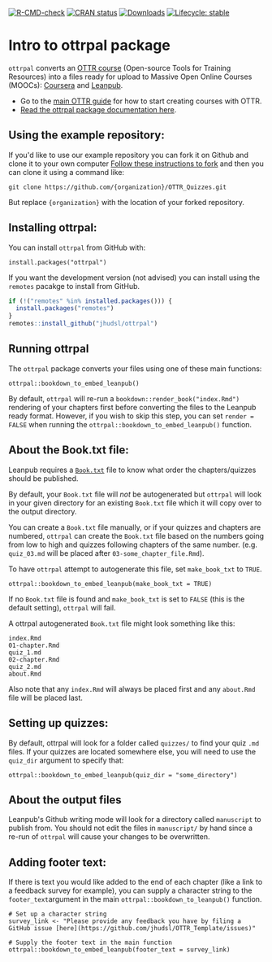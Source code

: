 
<!-- badges: start -->

[![R-CMD-check](https://github.com/jhudsl/ottrpal/workflows/R-CMD-check/badge.svg)](https://github.com/jhudsl/ottrpal/actions) [![CRAN status](https://www.r-pkg.org/badges/version/ottrpal)](https://CRAN.R-project.org/package=ottrpal) [![Downloads](http://cranlogs.r-pkg.org/badges/grand-total/ottrpal)](https://cran.r-project.org/package=ottrpal) [![Lifecycle: stable](https://img.shields.io/badge/lifecycle-stable-brightgreen.svg)](https://lifecycle.r-lib.org/articles/stages.html#stable) <!-- [![GitHub release (latest by --> <!-- date)](https://img.shields.io/github/v/release/jhudsl/ottrpal?style=social)](https://github.com/jhudsl/ottrpal/releases/tag/v1.0.0) --> <!-- [![Codecov test --> <!-- coverage](https://codecov.io/gh/jhudsl/ottrpal/branch/main/graph/badge.svg)](https://codecov.io/gh/jhudsl/ottrpal?branch=main) -->

<!-- badges: end -->

<!-- README.md is generated from README.Rmd. Please edit that file -->

# Intro to ottrpal package

`ottrpal` converts an [OTTR course](https://www.ottrproject.org/index.html#ottr-for-courses) (Open-source Tools for Training Resources) into a files ready for upload to Massive Open Online Courses (MOOCs): [Coursera](https://www.coursera.org/) and [Leanpub](https://leanpub.com/).

- Go to the [main OTTR guide](https://www.ottrproject.org/) for how to start creating courses with OTTR.
- [Read the ottrpal package documentation here](https://jhudatascience.org/ottrpal/docs/index.html).

## Using the example repository:

If you'd like to use our example repository you can fork it on Github and clone it to your own computer
[Follow these instructions to fork](https://docs.github.com/en/get-started/quickstart/fork-a-repo#forking-a-repository) and then you can clone it using a command like:  

```{sh}
git clone https://github.com/{organization}/OTTR_Quizzes.git
```
But replace `{organization}` with the location of your forked repository.

## Installing ottrpal:

You can install `ottrpal` from GitHub with:
```
install.packages("ottrpal")
```

If you want the development version (not advised) you can install using the `remotes` pacakge to install from GitHub.
``` r
if (!("remotes" %in% installed.packages())) {
  install.packages("remotes")
}
remotes::install_github("jhudsl/ottrpal")
```

## Running ottrpal

The `ottrpal` package converts your files using one of these main functions:

```{r}
ottrpal::bookdown_to_embed_leanpub()
```

By default, `ottrpal` will re-run a `bookdown::render_book("index.Rmd")` rendering of your chapters first before converting the files to the Leanpub ready format.
However, if you wish to skip this step, you can set `render = FALSE` when running the `ottrpal::bookdown_to_embed_leanpub()` function.

## About the Book.txt file:

Leanpub requires a [`Book.txt`](https://leanpub.com/lfm/read#leanpub-auto-booktxt-sampletxt-and-manuscript-files) file to know what order the chapters/quizzes should be published.

By default, your `Book.txt` file will _not_ be autogenerated but `ottrpal` will look in your given directory for an existing `Book.txt` file which it will copy over to the output directory.

You can create a `Book.txt` file manually, or if your quizzes and chapters are numbered, `ottrpal` can create the `Book.txt` file based on the numbers going from low to high and quizzes following chapters of the same number.
(e.g. `quiz_03.md` will be placed after `03-some_chapter_file.Rmd`).

To have `ottrpal` attempt to autogenerate this file, set `make_book_txt` to `TRUE`.

```{r}
ottrpal::bookdown_to_embed_leanpub(make_book_txt = TRUE)
```

If no `Book.txt` file is found and `make_book_txt` is set to `FALSE` (this is the default setting), `ottrpal` will fail.

A ottrpal autogenerated `Book.txt` file might look something like this:
```
index.Rmd
01-chapter.Rmd
quiz_1.md
02-chapter.Rmd
quiz_2.md
about.Rmd
```
Also note that any `index.Rmd` will always be placed first and any `about.Rmd` file will be placed last.

## Setting up quizzes:

By default, ottrpal will look for a folder called `quizzes/` to find your quiz `.md` files.
If your quizzes are located somewhere else, you will need to use the `quiz_dir` argument to specify that:

```{r}
ottrpal::bookdown_to_embed_leanpub(quiz_dir = "some_directory")
```

## About the output files

Leanpub's Github writing mode will look for a directory called `manuscript` to publish from.
You should not edit the files in `manuscript/` by hand since a re-run of `ottrpal` will cause your changes to be overwritten.

## Adding footer text:

If there is text you would like added to the end of each chapter (like a link to a feedback survey for example), you can supply a character string to the `footer_text`argument in the main `ottrpal::bookdown_to_leanpub()` function.

```{r}
# Set up a character string
survey_link <- "Please provide any feedback you have by filing a GitHub issue [here](https://github.com/jhudsl/OTTR_Template/issues)"

# Supply the footer text in the main function
ottrpal::bookdown_to_embed_leanpub(footer_text = survey_link)
```
